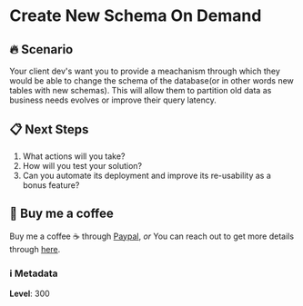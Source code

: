 # Create New Schema On Demand

## 🔥 Scenario

Your client dev's want you to provide a meachanism through which they would be able to change the schema of the database(or in other words new tables with new schemas).
This will allow them to partition old data as business needs evolves or improve their query latency.

## 📋 Next Steps

1. What actions will you take?
1. How will you test your solution?
1. Can you automate its deployment and improve its re-usability as a bonus feature?

## 👋 Buy me a coffee

Buy me a coffee ☕ through [Paypal](https://paypal.me/valaxy), _or_ You can reach out to get more details through [here](https://youtube.com/c/valaxytechnologies/about).

### ℹ️ Metadata

**Level**: 300
